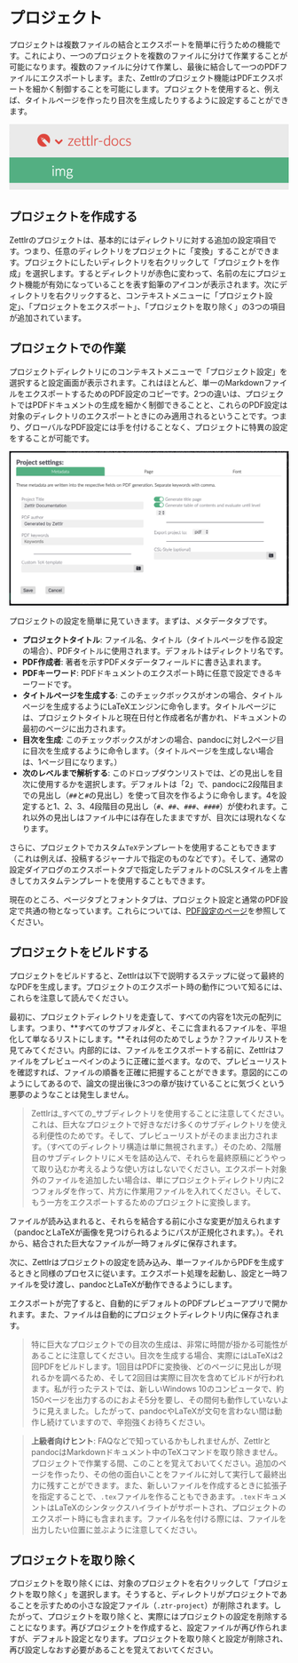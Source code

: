 # プロジェクト

プロジェクトは複数ファイルの結合とエクスポートを簡単に行うための機能です。これにより、一つのプロジェクトを複数のファイルに分けて作業することが可能になります。複数のファイルに分けて作業し、最後に結合して一つのPDFファイルにエクスポートします。また、Zettlrのプロジェクト機能はPDFエクスポートを細かく制御することを可能にします。プロジェクトを使用すると、例えば、タイトルページを作ったり目次を生成したりするように設定することができます。

![project_directory.png](../img/project_directory.png)

## プロジェクトを作成する

Zettlrのプロジェクトは、基本的にはディレクトリに対する追加の設定項目です。つまり、任意のディレクトリをプロジェクトに「変換」することができます。プロジェクトにしたいディレクトリを右クリックして「プロジェクトを作成」を選択します。するとディレクトリが赤色に変わって、名前の左にプロジェクト機能が有効になっていることを表す鉛筆のアイコンが表示されます。次にディレクトリを右クリックすると、コンテキストメニューに「プロジェクト設定」、「プロジェクトをエクスポート」、「プロジェクトを取り除く」の3つの項目が追加されています。

## プロジェクトでの作業

プロジェクトディレクトリにのコンテキストメニューで「プロジェクト設定」を選択すると設定画面が表示されます。これはほとんど、単一のMarkdownファイルをエクスポートするためのPDF設定のコピーです。2つの違いは、プロジェクトではPDFドキュメントの生成を細かく制御できることと、これらのPDF設定は対象のディレクトリのエクスポートときにのみ適用されるということです。つまり、グローバルなPDF設定には手を付けることなく、プロジェクトに特異の設定をすることが可能です。

![settings_project.png](../img/settings_project.png)

プロジェクトの設定を簡単に見ていきます。まずは、メタデータタブです。

- **プロジェクトタイトル**: ファイル名、タイトル（タイトルページを作る設定の場合）、PDFタイトルに使用されます。デフォルトはディレクトリ名です。
- **PDF作成者**: 著者を示すPDFメタデータフィールドに書き込まれます。
- **PDFキーワード**: PDFドキュメントのエクスポート時に任意で設定できるキーワードです。
- **タイトルページを生成する**: このチェックボックスがオンの場合、タイトルページを生成するようにLaTeXエンジンに命令します。タイトルページには、プロジェクトタイトルと現在日付と作成者名が書かれ、ドキュメントの最初のページに出力されます。
- **目次を生成**: このチェックボックスがオンの場合、pandocに対し2ページ目に目次を生成するように命令します。（タイトルページを生成しない場合は、1ページ目になります。）
- **次のレベルまで解析する**: このドロップダウンリストでは、どの見出しを目次に使用するかを選択します。デフォルトは「2」で、pandocに2段階目までの見出し（`##`と`#`の見出し）を使って目次を作るように命令します。4を設定すると1、2、3、4段階目の見出し（`#`、`##`、`###`、`####`）が使われます。これ以外の見出しはファイル中には存在したままですが、目次には現れなくなります。

さらに、プロジェクトでカスタム`TeX`テンプレートを使用することもできます（これは例えば、投稿するジャーナルで指定のものなどです）。そして、通常の設定ダイアログのエクスポートタブで指定したデフォルトのCSLスタイルを上書きしてカスタムテンプレートを使用することもできます。

現在のところ、ページタブとフォントタブは、プロジェクト設定と通常のPDF設定で共通の物となっています。これらについては、[PDF設定のページ](../reference/settings.md#pdf-preferences)を参照してください。

## プロジェクトをビルドする

プロジェクトをビルドすると、Zettlrは以下で説明するステップに従って最終的なPDFを生成します。プロジェクトのエクスポート時の動作について知るには、これらを注意して読んでください。

最初に、プロジェクトディレクトリを走査して、すべての内容を1次元の配列にします。つまり、**すべてのサブフォルダと、そこに含まれるファイルを、平坦化して単なるリストにします。**それは何のためでしょうか？ファイルリストを見てみてください。内部的には、ファイルをエクスポートする前に、Zettlrはファイルをプレビューペインのように正確に並べます。なので、プレビューリストを確認すれば、ファイルの順番を正確に把握することができます。意図的にこのようにしてあるので、論文の提出後に3つの章が抜けていることに気づくという悪夢のようなことは発生しません。

> Zettlrは_すべての_サブディレクトリを使用することに注意してください。これは、巨大なプロジェクトで好きなだけ多くのサブディレクトリを使える利便性のためです。そして、プレビューリストがそのまま出力されます。（すべてのディレクトリ構造は単に無視されます。）そのため、2階層目のサブディレクトリにメモを詰め込んで、それらを最終原稿にどうやって取り込むか考えるような使い方はしないでください。エクスポート対象外のファイルを追加したい場合は、単にプロジェクトディレクトリ内に2つフォルダを作って、片方に作業用ファイルを入れてください。そして、もう一方をエクスポートするためのプロジェクトに変換します。

ファイルが読み込まれると、それらを結合する前に小さな変更が加えられます（pandocとLaTeXが画像を見つけられるようにパスが正規化されます。）。それから、結合された巨大なファイルが一時フォルダに保存されます。

次に、Zettlrはプロジェクトの設定を読み込み、単一ファイルからPDFを生成するときと同様のプロセスに従います。エクスポート処理を起動し、設定と一時ファイルを受け渡し、pandocとLaTeXが動作できるようにします。

エクスポートが完了すると、自動的にデフォルトのPDFプレビューアプリで開かれます。また、ファイルは自動的にプロジェクトディレクトリ内に保存されます。

> 特に巨大なプロジェクトでの目次の生成は、非常に時間が掛かる可能性があることに注意してください。目次を生成する場合、実際にはLaTeXは2回PDFをビルドします。1回目はPDFに変換後、どのページに見出しが現れるかを調べるため、そして2回目は実際に目次を含めてビルドが行われます。私が行ったテストでは、新しいWindows 10のコンピュータで、約150ページを出力するのにおよそ5分を要し、その間何も動作していないように見えました。したがって、pandocやLaTeXが文句を言わない間は動作し続けていますので、辛抱強くお待ちください。

> **上級者向けヒント**: FAQなどで知っているかもしれませんが、ZettlrとpandocはMarkdownドキュメント中のTeXコマンドを取り除きません。プロジェクトで作業する間、このことを覚えておいてください。追加のページを作ったり、その他の面白いことをファイルに対して実行して最終出力に残すことができます。また、新しいファイルを作成するときに拡張子を指定することで、`.tex`ファイルを作ることもできあます。`.tex`ドキュメントはLaTeXのシンタックスハイライトがサポートされ、プロジェクトのエクスポート時にも含まれます。ファイル名を付ける際には、ファイルを出力したい位置に並ぶように注意してください。

## プロジェクトを取り除く

プロジェクトを取り除くには、対象のプロジェクトを右クリックして「プロジェクトを取り除く」を選択します。そうすると、ディレクトリがプロジェクトであることを示すための小さな設定ファイル（`.ztr-project`）が削除されます。したがって、プロジェクトを取り除くと、実際にはプロジェクトの設定を削除することになります。再びプロジェクトを作成すると、設定ファイルが再び作られますが、デフォルト設定となります。プロジェクトを取り除くと設定が削除され、再び設定しなおす必要があることを覚えておいてください。
